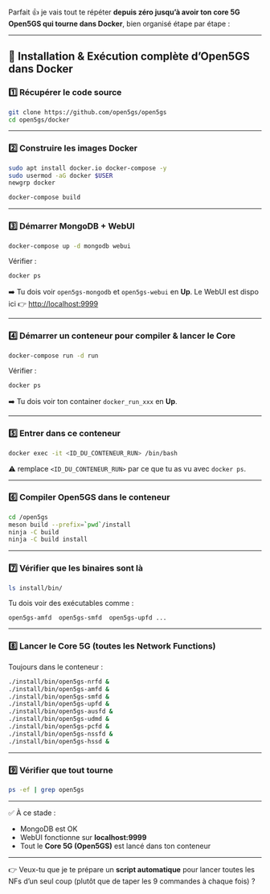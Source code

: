Parfait 👍 je vais tout te répéter **depuis zéro jusqu’à avoir ton core 5G Open5GS qui tourne dans Docker**, bien organisé étape par étape :

---

## 🚀 Installation & Exécution complète d’Open5GS dans Docker

### 1️⃣ Récupérer le code source

```bash
git clone https://github.com/open5gs/open5gs
cd open5gs/docker
```

---

### 2️⃣ Construire les images Docker

```bash
sudo apt install docker.io docker-compose -y
sudo usermod -aG docker $USER
newgrp docker

docker-compose build
```

---

### 3️⃣ Démarrer MongoDB + WebUI

```bash
docker-compose up -d mongodb webui
```

Vérifier :

```bash
docker ps
```

➡️ Tu dois voir `open5gs-mongodb` et `open5gs-webui` en **Up**.
Le WebUI est dispo ici 👉 [http://localhost:9999](http://localhost:9999)

---

### 4️⃣ Démarrer un conteneur pour compiler & lancer le Core

```bash
docker-compose run -d run
```

Vérifier :

```bash
docker ps
```

➡️ Tu dois voir ton container `docker_run_xxx` en **Up**.

---

### 5️⃣ Entrer dans ce conteneur

```bash
docker exec -it <ID_DU_CONTENEUR_RUN> /bin/bash
```

⚠️ remplace `<ID_DU_CONTENEUR_RUN>` par ce que tu as vu avec `docker ps`.

---

### 6️⃣ Compiler Open5GS dans le conteneur

```bash
cd /open5gs
meson build --prefix=`pwd`/install
ninja -C build
ninja -C build install
```

---

### 7️⃣ Vérifier que les binaires sont là

```bash
ls install/bin/
```

Tu dois voir des exécutables comme :

```
open5gs-amfd  open5gs-smfd  open5gs-upfd ...
```

---

### 8️⃣ Lancer le Core 5G (toutes les Network Functions)

Toujours dans le conteneur :

```bash
./install/bin/open5gs-nrfd &
./install/bin/open5gs-amfd &
./install/bin/open5gs-smfd &
./install/bin/open5gs-upfd &
./install/bin/open5gs-ausfd &
./install/bin/open5gs-udmd &
./install/bin/open5gs-pcfd &
./install/bin/open5gs-nssfd &
./install/bin/open5gs-hssd &
```

---

### 9️⃣ Vérifier que tout tourne

```bash
ps -ef | grep open5gs
```

---

✅ À ce stade :

* MongoDB est OK
* WebUI fonctionne sur **localhost:9999**
* Tout le **Core 5G (Open5GS)** est lancé dans ton conteneur

---

👉 Veux-tu que je te prépare un **script automatique** pour lancer toutes les NFs d’un seul coup (plutôt que de taper les 9 commandes à chaque fois) ?
